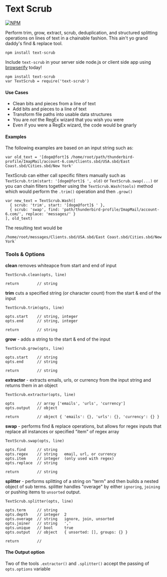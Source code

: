 Text Scrub
==========

[![NPM](https://nodei.co/npm/text-scrub.png)](https://nodei.co/npm/text-scrub/)

Perform trim, grow, extract, scrub, deduplication, and structured splitting operations on lines of text in a chainable fashion. This ain't yo grand daddy's find & replace tool.

```
npm install text-scrub
```


Include `text-scrub` in your server side node.js or client side app using [browserify](https://www.npmjs.com/package/browserify) today!

```
npm install text-scrub
var TextScrub = require('text-scrub')
```

#### Use Cases

- Clean bits and pieces from a line of text
- Add bits and pieces to a line of text
- Transform file paths into usable data structures
- You are *not* the RegEx wizard that you wish you were
- Even if you were a RegEx wizard, the code would be gnarly

#### Examples

The following examples are based on an input string such as:

```
var old_text = '[doge@fort]$ /home/root/path/thunderbird-profile/ImapMail/account-6.com/Clients.sbd/USA.sbd/East Coast.sbd/Cities.sbd/New York'
```

TextScrub can either call specific filters manually such as `TextScrub.trim(start: '[doge@fort]$ ', old)` or `TextScrub.swap(...)` or you can chain filters together using the `TextScrub.Wash(tools)` method which would perform the `.trim()` operation and then `.grow()`

```
var new_text = TextScrub.Wash([
  { scrub: 'trim', start: '[doge@fort]$ ' },
  { scrub: 'swap', find: 'path/thunderbird-profile/ImapMail/account-6.com/', replace: 'messages/' }
], old_text)
```

The resulting text would be

```
/home/root/messages/Clients.sbd/USA.sbd/East Coast.sbd/Cities.sbd/New York`
```

### Tools & Options

**clean** removes whiteapce from start and end of input

```
TextScrub.clean(opts, line)

return        // string
```

**trim** cuts a specified string (or character count) from the start & end of the input

```
TextScrub.trim(opts, line)

opts.start    // string, integer
opts.end      // string, integer

return        // string
```

**grow** - adds a string to the start & end of the input

```
TextScrub.grow(opts, line)

opts.start    // string
opts.end      // string

return        // string
```

**extractor** - extracts emails, urls, or currency from the input string and returns them in an object

```
TextScrub.extractor(opts, line)

opts          // array ['emails', 'urls', 'currency']
opts.output   // object

return        // object { 'emails': {}, 'urls': {}, 'currency': {} }
```

**swap** - performs find & replace operations, but allows for regex inputs that replace all instances or specified "item" of regex array

```
TextScrub.swap(opts, line)

opts.find     // string
opts.regex    // string   email, url, or currency
opts.item     // integer  (only used with regex)
opts.replace  // string

return        // string
```

**splitter** - performs splitting of a string on "term" and then builds a nested object of sub terms. splitter handles "overage" by either `ignoring`, `joining` or pushing items to `unsorted` output.

```
TextScrub.splitter(opts, line)

opts.term     // string
opts.depth    // integer  2
opts.overage  // string   ignore, join, unsorted
opts.joiner   // string   ','
opts.unique   // bool     true
opts.output   // object   { unsorted: [], groups: {} }

return        //
```

#### The Output option

Two of the tools `.extractor()` and `.splitter()` accept the passing of `opts.options` variable
